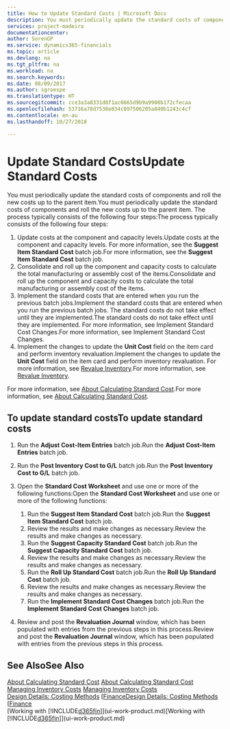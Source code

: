 ```yaml
---
title: How to Update Standard Costs | Microsoft Docs
description: You must periodically update the standard costs of components and roll the new costs up to the parent item.
services: project-madeira
documentationcenter: 
author: SorenGP
ms.service: dynamics365-financials
ms.topic: article
ms.devlang: na
ms.tgt_pltfrm: na
ms.workload: na
ms.search.keywords: 
ms.date: 08/09/2017
ms.author: sgroespe
ms.translationtype: HT
ms.sourcegitcommit: cce3a3a8331d8f1ac6665d9b9a9908b172cfecaa
ms.openlocfilehash: 53716a78d7538e034c097506205a840b1243c4cf
ms.contentlocale: en-au
ms.lasthandoff: 10/27/2018

---
```

# <a name="update-standard-costs"></a><span data-ttu-id="b4c47-103">Update Standard Costs</span><span class="sxs-lookup"><span data-stu-id="b4c47-103">Update Standard Costs</span></span>
<span data-ttu-id="b4c47-104">You must periodically update the standard costs of components and roll the new costs up to the parent item.</span><span class="sxs-lookup"><span data-stu-id="b4c47-104">You must periodically update the standard costs of components and roll the new costs up to the parent item.</span></span> <span data-ttu-id="b4c47-105">The process typically consists of the following four steps:</span><span class="sxs-lookup"><span data-stu-id="b4c47-105">The process typically consists of the following four steps:</span></span>  

1.  <span data-ttu-id="b4c47-106">Update costs at the component and capacity levels.</span><span class="sxs-lookup"><span data-stu-id="b4c47-106">Update costs at the component and capacity levels.</span></span> <span data-ttu-id="b4c47-107">For more information, see the **Suggest Item Standard Cost** batch job.</span><span class="sxs-lookup"><span data-stu-id="b4c47-107">For more information, see the **Suggest Item Standard Cost** batch job.</span></span>  
2.  <span data-ttu-id="b4c47-108">Consolidate and roll up the component and capacity costs to calculate the total manufacturing or assembly cost of the items.</span><span class="sxs-lookup"><span data-stu-id="b4c47-108">Consolidate and roll up the component and capacity costs to calculate the total manufacturing or assembly cost of the items.</span></span>  
3.  <span data-ttu-id="b4c47-109">Implement the standard costs that are entered when you run the previous batch jobs.</span><span class="sxs-lookup"><span data-stu-id="b4c47-109">Implement the standard costs that are entered when you run the previous batch jobs.</span></span> <span data-ttu-id="b4c47-110">The standard costs do not take effect until they are implemented.</span><span class="sxs-lookup"><span data-stu-id="b4c47-110">The standard costs do not take effect until they are implemented.</span></span> <span data-ttu-id="b4c47-111">For more information, see Implement Standard Cost Changes.</span><span class="sxs-lookup"><span data-stu-id="b4c47-111">For more information, see Implement Standard Cost Changes.</span></span>  
4.  <span data-ttu-id="b4c47-112">Implement the changes to update the **Unit Cost** field on the item card and perform inventory revaluation.</span><span class="sxs-lookup"><span data-stu-id="b4c47-112">Implement the changes to update the **Unit Cost** field on the item card and perform inventory revaluation.</span></span> <span data-ttu-id="b4c47-113">For more information, see [Revalue Inventory](inventory-how-revalue-inventory.md).</span><span class="sxs-lookup"><span data-stu-id="b4c47-113">For more information, see [Revalue Inventory](inventory-how-revalue-inventory.md).</span></span>  

<span data-ttu-id="b4c47-114">For more information, see [About Calculating Standard Cost](finance-about-calculating-standard-cost.md).</span><span class="sxs-lookup"><span data-stu-id="b4c47-114">For more information, see [About Calculating Standard Cost](finance-about-calculating-standard-cost.md).</span></span>  
## <a name="to-update-standard-costs"></a><span data-ttu-id="b4c47-115">To update standard costs</span><span class="sxs-lookup"><span data-stu-id="b4c47-115">To update standard costs</span></span>  
1.  <span data-ttu-id="b4c47-116">Run the **Adjust Cost-Item Entries** batch job.</span><span class="sxs-lookup"><span data-stu-id="b4c47-116">Run the **Adjust Cost-Item Entries** batch job.</span></span>  
2.  <span data-ttu-id="b4c47-117">Run the **Post Inventory Cost to G/L** batch job.</span><span class="sxs-lookup"><span data-stu-id="b4c47-117">Run the **Post Inventory Cost to G/L** batch job.</span></span>  
3.  <span data-ttu-id="b4c47-118">Open the **Standard Cost Worksheet** and use one or more of the following functions:</span><span class="sxs-lookup"><span data-stu-id="b4c47-118">Open the **Standard Cost Worksheet** and use one or more of the following functions:</span></span>  

    1.  <span data-ttu-id="b4c47-119">Run the **Suggest Item Standard Cost** batch job.</span><span class="sxs-lookup"><span data-stu-id="b4c47-119">Run the **Suggest Item Standard Cost** batch job.</span></span>  
    2.  <span data-ttu-id="b4c47-120">Review the results and make changes as necessary.</span><span class="sxs-lookup"><span data-stu-id="b4c47-120">Review the results and make changes as necessary.</span></span>  
    3.  <span data-ttu-id="b4c47-121">Run the **Suggest Capacity Standard Cost** batch job.</span><span class="sxs-lookup"><span data-stu-id="b4c47-121">Run the **Suggest Capacity Standard Cost** batch job.</span></span>  
    4.  <span data-ttu-id="b4c47-122">Review the results and make changes as necessary.</span><span class="sxs-lookup"><span data-stu-id="b4c47-122">Review the results and make changes as necessary.</span></span>
    5. <span data-ttu-id="b4c47-123">Run the **Roll Up Standard Cost** batch job.</span><span class="sxs-lookup"><span data-stu-id="b4c47-123">Run the **Roll Up Standard Cost** batch job.</span></span>
    6.  <span data-ttu-id="b4c47-124">Review the results and make changes as necessary.</span><span class="sxs-lookup"><span data-stu-id="b4c47-124">Review the results and make changes as necessary.</span></span>
    7.  <span data-ttu-id="b4c47-125">Run the **Implement Standard Cost Changes** batch job.</span><span class="sxs-lookup"><span data-stu-id="b4c47-125">Run the **Implement Standard Cost Changes** batch job.</span></span>  
4.  <span data-ttu-id="b4c47-126">Review and post the **Revaluation Journal** window, which has been populated with entries from the previous steps in this process.</span><span class="sxs-lookup"><span data-stu-id="b4c47-126">Review and post the **Revaluation Journal** window, which has been populated with entries from the previous steps in this process.</span></span>  

## <a name="see-also"></a><span data-ttu-id="b4c47-127">See Also</span><span class="sxs-lookup"><span data-stu-id="b4c47-127">See Also</span></span>  
 <span data-ttu-id="b4c47-128">[About Calculating Standard Cost](finance-about-calculating-standard-cost.md) </span><span class="sxs-lookup"><span data-stu-id="b4c47-128">[About Calculating Standard Cost](finance-about-calculating-standard-cost.md) </span></span>  
 <span data-ttu-id="b4c47-129">[Managing Inventory Costs](finance-manage-inventory-costs.md) </span><span class="sxs-lookup"><span data-stu-id="b4c47-129">[Managing Inventory Costs](finance-manage-inventory-costs.md) </span></span>  
 <span data-ttu-id="b4c47-130">[Design Details: Costing Methods](design-details-costing-methods.md) [[Finance](finance.md)</span><span class="sxs-lookup"><span data-stu-id="b4c47-130">[Design Details: Costing Methods](design-details-costing-methods.md) [[Finance](finance.md)</span></span>  
 <span data-ttu-id="b4c47-131">[Working with [!INCLUDE[d365fin](includes/d365fin_md.md)]](ui-work-product.md)</span><span class="sxs-lookup"><span data-stu-id="b4c47-131">[Working with [!INCLUDE[d365fin](includes/d365fin_md.md)]](ui-work-product.md)</span></span>  


